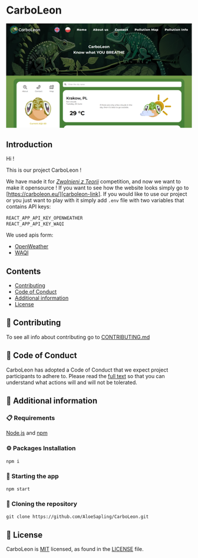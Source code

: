 # CarboLeon

![Alt Website preview][image-preview]

## Introduction

Hi !

This is our project CarboLeon !

We have made it for *[Zwolnieni z Teorii][zzt]* competition, and now we want to make it opensource ! If you want to see how the website looks simply go to [https://carboleon.eu/][carboleon-link]. If you would like to use our project or you just want to play with it simply add `.env` file with two variables that contains API keys: 

```
REACT_APP_API_KEY_OPENWEATHER   
REACT_APP_API_KEY_WAQI
```

We used apis form:

-    [OpenWeather][openweather]
-    [WAQI][WAQI]

## Contents

- [Contributing](#-contributing)
- [Code of Conduct](#-code-of-conduct)
- [Additional information](#-additional-information)
- [License](#-license)

## 👏 Contributing 

To see all info about contributing go to [CONTRIBUTING.md][contributing]

## 💖 Code of Conduct          

CarboLeon has adopted a Code of Conduct that we expect project participants to adhere to. Please read the [full text][code-of-conduct] so that you can understand what actions will and will not be tolerated.

## 📖 Additional information

### 📋 Requirements

[Node.js][node] and [npm][npm]

### ⚙️ Packages Installation

```shell
npm i
```

### 🚀 Starting the app 

```shell
npm start
```

### 🔗 Cloning the repository

```shell
git clone https://github.com/AloeSapling/CarboLeon.git
```

## 📄 License 

CarboLeon is [MIT][mit] licensed, as found in the [LICENSE][license] file.        

[image-preview]: https://github.com/AloeSapling/CarboLeon/blob/master/public/preview.png
[zzt]: https://zwolnienizteorii.pl/
[carboleon-link]: https://carboleon.eu/
[openweather]: https://openweathermap.org/
[WAQI]: https://waqi.info/
[contributing]: https://github.com/AloeSapling/CarboLeon/blob/master/CONTRIBUTING.md
[code-of-conduct]: https://github.com/AloeSapling/CarboLeon/blob/master/CODE_OF_CONDUCT.md
[npm]: https://www.npmjs.com/
[node]: https://nodejs.org/en
[mit]: https://opensource.org/license/mit/
[license]: https://github.com/AloeSapling/CarboLeon/blob/master/LICENSE

